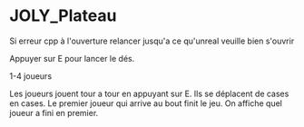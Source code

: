 # JOLY_Plateau

Si erreur cpp à l'ouverture relancer jusqu'a ce qu'unreal veuille bien s'ouvrir

Appuyer sur E pour lancer le dés.

1-4 joueurs

Les joueurs jouent tour a tour en appuyant sur E.
Ils se déplacent de cases en cases.
Le premier joueur qui arrive au bout finit le jeu.
On affiche quel joueur a fini en premier.

 
